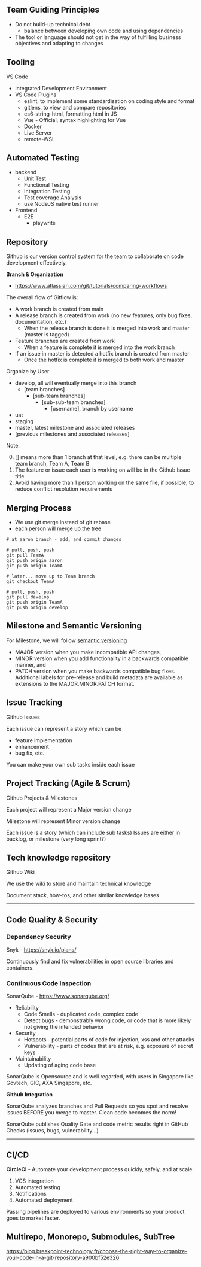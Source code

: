 ## Team Guiding Principles

- Do not build-up technical debt
  - balance between developing own code and using dependencies
- The tool or language should not get in the way of fulfilling business objectives and adapting to changes

## Tooling

VS Code
 - Integrated Development Environment
 - VS Code Plugins
   - eslint, to implement some standardisation on coding style and format
   - gitlens, to view and compare repositories
   - es6-string-html, formatting html in JS
   - Vue - Official, syntax highlighting for Vue
   - Docker
   - Live Server
   - remote-WSL

## Automated Testing
- backend 
  - Unit Test
  - Functional Testing
  - Integration Testing
  - Test coverage Analysis
  - use NodeJS native test runner
- Frontend
  - E2E
    - playwrite

## Repository

Github is our version control system for the team to collaborate on code development effectively.

**Branch & Organization**

- https://www.atlassian.com/git/tutorials/comparing-workflows


The overall flow of Gitflow is:

- A work branch is created from main
- A release branch is created from work (no new features, only bug fixes, documentation, etc.)
  - When the release branch is done it is merged into work and master (master is tagged)
- Feature branches are created from work
  - When a feature is complete it is merged into the work branch
- If an issue in master is detected a hotfix branch is created from master
  - Once the hotfix is complete it is merged to both work and master

Organize by User

- develop, all will eventually merge into this branch
  - [team branches]
    - [sub-team branches]
       - [sub-sub-team branches]
         - [username], branch by username
- uat
- staging
- master, latest milestone and associated releases
- [previous milestones and associated releases]


Note:

0. [] means more than 1 branch at that level, e.g. there can be multiple team branch, Team A, Team B
1. The feature or issue each user is working on will be in the Github Issue title
2. Avoid having more than 1 person working on the same file, if possible, to reduce conflict resolution requirements

## Merging Process

- We use git merge instead of git rebase
- each person will merge up the tree

```
# at aaron branch - add, and commit changes

# pull, push, push
git pull TeamA
git push origin aaron
git push origin TeamA

# later... move up to Team branch
git checkout TeamA

# pull, push, push
git pull develop
git push origin TeamA
git push origin develop
```

## Milestone and Semantic Versioning

For Milestone, we will follow [semantic versioning](https://semver.org/)

- MAJOR version when you make incompatible API changes,
- MINOR version when you add functionality in a backwards compatible manner, and
- PATCH version when you make backwards compatible bug fixes.
Additional labels for pre-release and build metadata are available as extensions to the MAJOR.MINOR.PATCH format.

## Issue Tracking

Github Issues

Each issue can represent a story which can be
- feature implementation
- enhancement
- bug fix, etc.

You can make your own sub tasks inside each issue


## Project Tracking (Agile & Scrum)

Github Projects & Milestones

Each project will represent a Major version change

Milestone will represent Minor version change

Each issue is a story (which can include sub tasks)
Issues are either in backlog, or milestone (very long sprint?)


## Tech knowledge repository

Github Wiki

We use the wiki to store and maintain technical knowledge

Document stack, how-tos, and other similar knowledge bases

---

## Code Quality & Security

### Dependency Security

Snyk - https://snyk.io/plans/

Continuously find and fix vulnerabilities in open source libraries and containers.


### Continuous Code Inspection

SonarQube - https://www.sonarqube.org/

- Reliability
  - Code Smells - duplicated code, complex code
  - Detect bugs - demonstrably wrong code, or code that is more likely not giving the intended behavior
- Security
  - Hotspots - potential parts of code for injection, xss and other attacks
  - Vulnerability - parts of codes that are at risk, e.g. exposure of secret keys
- Maintainability
  - Updating of aging code base

SonarQube is Opensource and is well regarded, with users in Singapore like Govtech, GIC, AXA Singapore, etc.

**Github Integration**

SonarQube analyzes branches and Pull Requests so you spot and resolve issues BEFORE you merge to master. Clean code becomes the norm!

SonarQube publishes Quality Gate and code metric results right in GitHub Checks (issues, bugs, vulnerability...)

---

## CI/CD

**CircleCI** - Automate your development process quickly, safely, and at scale.

1. VCS integration
2. Automated testing
3. Notifications
4. Automated deployment

Passing pipelines are deployed to various environments so your product goes to market faster.

## Multirepo, Monorepo, Submodules, SubTree
https://blog.breakpoint-technology.fr/choose-the-right-way-to-organize-your-code-in-a-git-repository-a900bf52e326